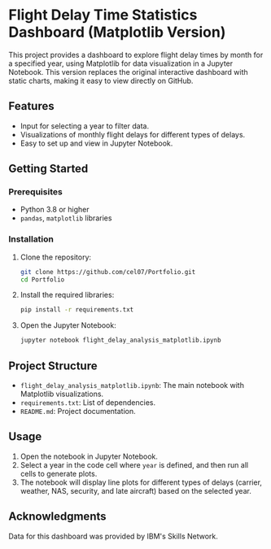 
# Flight Delay Time Statistics Dashboard (Matplotlib Version)

This project provides a dashboard to explore flight delay times by month for a specified year, using Matplotlib for data visualization in a Jupyter Notebook. This version replaces the original interactive dashboard with static charts, making it easy to view directly on GitHub.

## Features
- Input for selecting a year to filter data.
- Visualizations of monthly flight delays for different types of delays.
- Easy to set up and view in Jupyter Notebook.

## Getting Started

### Prerequisites
- Python 3.8 or higher
- `pandas`, `matplotlib` libraries

### Installation

1. Clone the repository:

   ```bash
   git clone https://github.com/cel07/Portfolio.git
   cd Portfolio
   ```

2. Install the required libraries:

   ```bash
   pip install -r requirements.txt
   ```

3. Open the Jupyter Notebook:

   ```bash
   jupyter notebook flight_delay_analysis_matplotlib.ipynb
   ```

## Project Structure
- `flight_delay_analysis_matplotlib.ipynb`: The main notebook with Matplotlib visualizations.
- `requirements.txt`: List of dependencies.
- `README.md`: Project documentation.

## Usage
1. Open the notebook in Jupyter Notebook.
2. Select a year in the code cell where `year` is defined, and then run all cells to generate plots.
3. The notebook will display line plots for different types of delays (carrier, weather, NAS, security, and late aircraft) based on the selected year.

## Acknowledgments
Data for this dashboard was provided by IBM's Skills Network.
